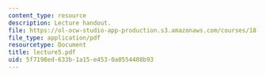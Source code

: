 ```yaml
---
content_type: resource
description: Lecture handout.
file: https://ol-ocw-studio-app-production.s3.amazonaws.com/courses/18-330-introduction-to-numerical-analysis-spring-2004/5f7198ed633b1a15e4530a0554408b93_lecture5.pdf
file_type: application/pdf
resourcetype: Document
title: lecture5.pdf
uid: 5f7198ed-633b-1a15-e453-0a0554408b93
---
```

